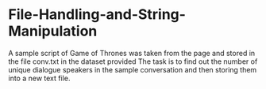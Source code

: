 # File-Handling-and-String-Manipulation
A sample script of Game of Thrones was taken from the page and stored in the file conv.txt in the dataset provided
The task is to find out the number of unique dialogue speakers in the sample conversation and then storing them into a new text file.
